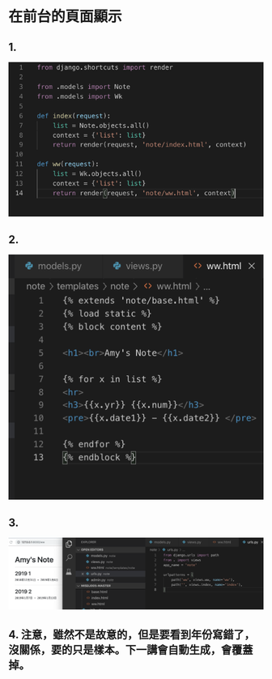 # 在前台的頁面顯示



## 1. 

![Step1](img/31.png)

## 2. 
![Step1](img/32.png)

## 3. 
![Step1](img/33.png)

## 4.  注意，雖然不是故意的，但是要看到年份寫錯了，沒關係，要的只是樣本。下一講會自動生成，會覆蓋掉。
